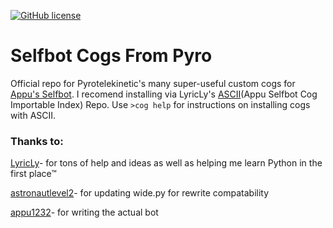 [![GitHub license](https://img.shields.io/github/license/Pyrotelekinetic/Pyros-Cogs.svg?colorB=263f66)](https://github.com/Pyrotelekinetic/Pyros-Cogs/blob/master/LICENSE)
# Selfbot Cogs From Pyro
Official repo for Pyrotelekinetic's many super-useful custom cogs for [Appu's Selfbot](https://github.com/appu1232/Discord-Selfbot). I recomend installing via LyricLy's [ASCII](https://github.com/LyricLy/ASCII)\(Appu Selfbot Cog Importable Index) Repo. Use `>cog help` for instructions on installing cogs with ASCII.

### Thanks to:

[LyricLy](https://github.com/LyricLy)- for tons of help and ideas as well as helping me learn Python in the first place™

[astronautlevel2](https://github.com/astronautlevel2)- for updating wide.py for rewrite compatability

[appu1232](https://github.com/appu1232)- for writing the actual bot
